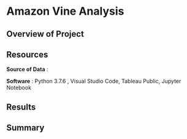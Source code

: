 # Amazon Vine Analysis

## Overview of Project

## Resources
**Source of Data** : 

**Software** : Python 3.7.6 , Visual Studio Code, Tableau Public, Jupyter Notebook

## Results


## Summary


